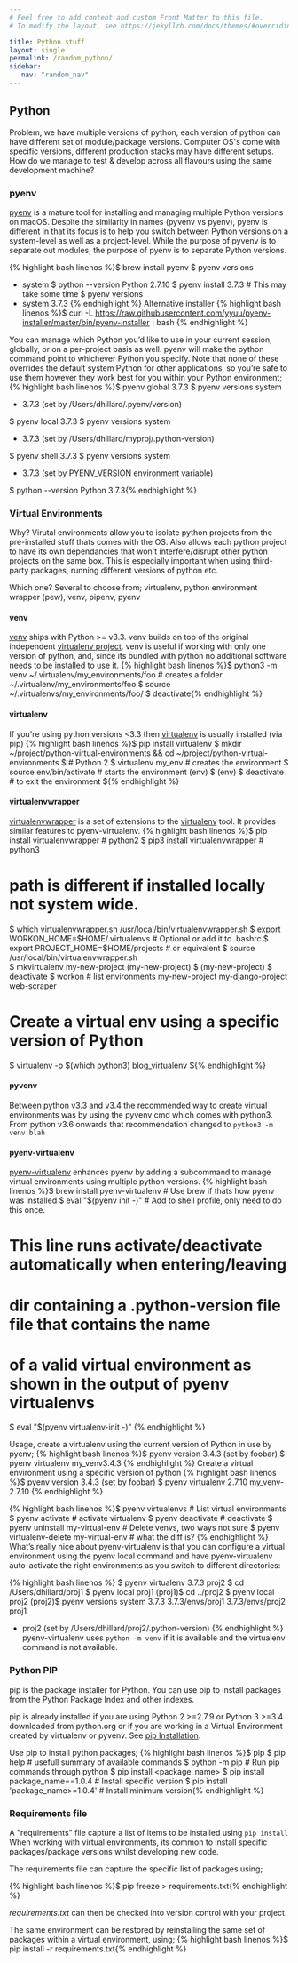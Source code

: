 ```yaml
---
# Feel free to add content and custom Front Matter to this file.
# To modify the layout, see https://jekyllrb.com/docs/themes/#overriding-theme-defaults

title: Python stuff
layout: single
permalink: /random_python/
sidebar:
   nav: "random_nav"
---
```


## Python 
Problem, we have multiple versions of python, each version of python can have different set of module/package versions. Computer OS's come with specific versions, different production stacks may have different setups. How do we manage to test & develop across all flavours using the same development machine?

### pyenv
[pyenv](https://github.com/pyenv/pyenv) is a mature tool for installing and managing multiple Python versions on macOS. Despite the similarity in names (pyvenv vs pyenv), pyenv is different in that its focus is to help you switch between Python versions on a system-level as well as a project-level. While the purpose of pyvenv is to separate out modules, the purpose of pyenv is to separate Python versions.

{% highlight bash linenos %}$ brew install pyenv
$ pyenv versions
* system
$ python --version
Python 2.7.10
$ pyenv install 3.7.3  # This may take some time
$ pyenv versions
* system
  3.7.3 {% endhighlight %}
Alternative installer
{% highlight bash linenos %}$ curl -L https://raw.githubusercontent.com/yyuu/pyenv-installer/master/bin/pyenv-installer | bash {% endhighlight %}

You can manage which Python you’d like to use in your current session, globally, or on a per-project basis as well. pyenv will make the python command point to whichever Python you specify. Note that none of these overrides the default system Python for other applications, so you’re safe to use them however they work best for you within your Python environment;
{% highlight bash linenos %}$ pyenv global 3.7.3
$ pyenv versions
  system
* 3.7.3 (set by /Users/dhillard/.pyenv/version)

$ pyenv local 3.7.3
$ pyenv versions
  system
* 3.7.3 (set by /Users/dhillard/myproj/.python-version)

$ pyenv shell 3.7.3
$ pyenv versions
  system
* 3.7.3 (set by PYENV_VERSION environment variable)

$ python --version
Python 3.7.3{% endhighlight %}

### Virtual Environments
Why? Virutal environments allow you to isolate python projects from the pre-installed stuff thats comes with the OS. Also allows each python project to have its own dependancies that won't interfere/disrupt other python projects on the same box.  This is especially important when using third-party packages, running different versions of python etc.

Which one? Several to choose from; virtualenv, python environment wrapper (pew), venv, pipenv, pyenv 
#### venv
[venv](https://docs.python.org/3/library/venv.html) ships with Python >= v3.3. venv builds on top of the original independent [virtualenv project](https://virtualenv.pypa.io/en/stable/). venv is useful if working with only one version of python, and, since its bundled with python no additional software needs to be installed to use it.
{% highlight bash linenos %}$ python3 -m venv ~/.virtualenv/my_environments/foo     # creates a folder ~/.virtualenv/my_environments/foo
$ source ~/.virtualenvs/my_environments/foo/
$ deactivate{% endhighlight %}


#### virtualenv
If you're using python versions <3.3 then [virtualenv](https://virtualenv.pypa.io/en/stable/) is usually installed (via pip)
{% highlight bash linenos %}$ pip install virtualenv
$ mkdir ~/project/python-virtual-environments && cd ~/project/python-virtual-environments
$ # Python 2
$ virtualenv my_env		# creates the environment
$ source env/bin/activate	# starts the environment
(env) $
(env) $ deactivate		# to exit the environment
${% endhighlight %}

#### virtualenvwrapper
[virtualenvwrapper](https://virtualenvwrapper.readthedocs.io/en/latest/) is a set of extensions to the [virtualenv](https://pypi.org/project/virtualenv/) tool. It provides similar features to pyenv-virtualenv.
{% highlight bash linenos %}$ pip install virtualenvwrapper		# python2
$ pip3 install virtualenvwrapper	# python3
# path is different if installed locally not system wide.
$ which virtualenvwrapper.sh
/usr/local/bin/virtualenvwrapper.sh
$ export WORKON_HOME=$HOME/.virtualenvs   # Optional or add it to .bashrc
$ export PROJECT_HOME=$HOME/projects      # or equivalent
$ source /usr/local/bin/virtualenvwrapper.sh 	
$ mkvirtualenv my-new-project
(my-new-project) $
(my-new-project) $ deactivate
$ workon			# list environments
my-new-project
my-django-project
web-scraper
# Create a virtual env using a specific version of Python
$ virtualenv -p $(which python3) blog_virtualenv
${% endhighlight %}
#### pyvenv
Between python v3.3 and v3.4 the recommended way to create virtual environments was by using the pyvenv cmd which comes with python3.
From python v3.6 onwards that recommendation changed to `python3 -m venv blah`

#### pyenv-virtualenv
[pyenv-virtualenv](https://github.com/pyenv/pyenv-virtualenv) enhances pyenv by adding a subcommand to manage virtual environments using multiple python versions.
{% highlight bash linenos %}$ brew install pyenv-virtualenv	# Use brew if thats how pyenv was installed
$ eval "$(pyenv init -)" 	# Add to shell profile, only need to do this once.

# This line runs activate/deactivate automatically when entering/leaving 
# dir containing a .python-version file file that contains the name 
# of a valid virtual environment as shown in the output of pyenv virtualenvs
$ eval "$(pyenv virtualenv-init -)"	
{% endhighlight %}

Usage, create a virtualenv using the current version of Python in use by pyenv;
{% highlight bash linenos %}$ pyenv version
3.4.3 (set by foobar)
$ pyenv virtualenv my_venv3.4.3
{% endhighlight %}
Create a virtual environment using a specific version of python
{% highlight bash linenos %}$ pyenv version
3.4.3 (set by foobar)
$ pyenv virtualenv 2.7.10 my_venv-2.7.10
{% endhighlight %}

{% highlight bash linenos %}$ pyenv virtualenvs 		# List virtual environments
$ pyenv activate <name>		# activate virtualenv
$ pyenv deactivate	# deactivate
$ pyenv uninstall my-virtual-env	 # Delete venvs, two ways not sure 
$ pyenv virtualenv-delete my-virtual-env # what the diff is?
{% endhighlight %}
What’s really nice about pyenv-virtualenv is that you can configure a virtual environment using the pyenv local command and have pyenv-virtualenv auto-activate the right environments as you switch to different directories:

{% highlight bash linenos %}
$ pyenv virtualenv 3.7.3 proj2
$ cd /Users/dhillard/proj1
$ pyenv local proj1
(proj1)$ cd ../proj2
$ pyenv local proj2
(proj2)$ pyenv versions
  system
  3.7.3
  3.7.3/envs/proj1
  3.7.3/envs/proj2
  proj1
* proj2 (set by /Users/dhillard/proj2/.python-version)
{% endhighlight %}
pyenv-virtualenv uses `python -m venv` if it is available and the virtualenv command is not available.

### Python PIP
pip is the package installer for Python. You can use pip to install packages from the Python Package Index and other indexes.

pip is already installed if you are using Python 2 >=2.7.9 or Python 3 >=3.4 downloaded from python.org or if you are working in a Virtual Environment created by virtualenv or pyvenv.
See [pip Installation](https://pip.pypa.io/en/stable/installing/).

Use pip to install python packages;
{% highlight bash linenos %}$ pip <pip arguments>
$ pip help	# usefull summary of available commands
$ python -m pip <pip arguments> # Run pip commands through python
$ pip install <package_name>
$ pip install package_name==1.0.4 # Install specific version
$ pip install 'package_name>=1.0.4' # Install minimum version{% endhighlight %}

### Requirements file
A "requirements" file capture a list of items to be installed using `pip install`
When working with virtual environments, its common to install specific packages/package versions whilst developing new code.

The requirements file can capture the specific list of packages using;

{% highlight bash linenos %}$ pip freeze > requirements.txt{% endhighlight %}

_requirements.txt_ can then be checked into version control with your project.

The same environment can be restored by reinstalling the same set of packages within a virtual environment, using;
{% highlight bash linenos %}$ pip install -r requirements.txt{% endhighlight %}

